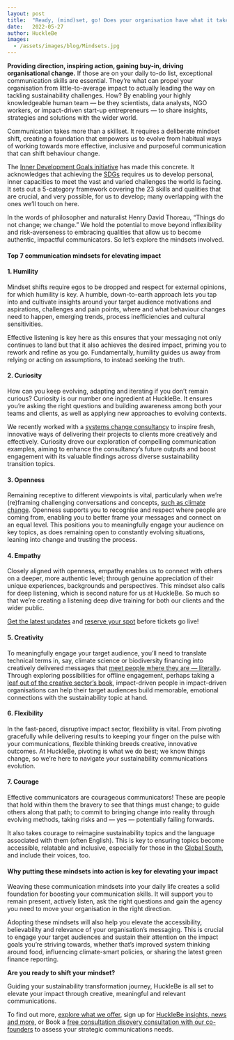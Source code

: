 ```yaml
---
layout: post
title:  "Ready, (mind)set, go! Does your organisation have what it takes to move to the next level of impact?"
date:   2022-05-27
author: HuckleBe
images:
  - /assets/images/blog/Mindsets.jpg
---
```

**Providing direction, inspiring action, gaining buy-in, driving organisational change.** If those are on your daily to-do list, exceptional communication skills are essential. They’re what can propel your organisation from little-to-average impact to actually leading the way on tackling sustainability challenges. How? By enabling your highly knowledgeable human team — be they scientists, data analysts, NGO workers, or impact-driven start-up entrepreneurs — to share insights, strategies and solutions with the wider world. 

Communication takes more than a skillset. It requires a deliberate mindset shift, creating a foundation that empowers us to evolve from habitual ways of working towards more effective, inclusive and purposeful communication that can shift behaviour change.

The [Inner Development Goals initiative](https://www.innerdevelopmentgoals.org/framework) has made this concrete. It acknowledges that achieving the [SDGs](https://www.undp.org/sustainable-development-goals) requires us to develop personal, inner capacities to meet the vast and varied challenges the world is facing. It sets out a 5-category framework covering the 23 skills and qualities that are crucial, and very possible, for us to develop; many overlapping with the ones we’ll touch on here. 

In the words of philosopher and naturalist Henry David Thoreau, “Things do not change; we change.” We hold the potential to move beyond inflexibility and risk-averseness to embracing qualities that allow us to become authentic, impactful communicators. So let’s explore the mindsets involved.

#### Top 7 communication mindsets for elevating impact

#### 1. Humility

Mindset shifts require egos to be dropped and respect for external opinions, for which humility is key. A humble, down-to-earth approach lets you tap into and cultivate insights around your target audience motivations and aspirations, challenges and pain points, where and what behaviour changes need to happen, emerging trends, process inefficiencies and cultural sensitivities.

Effective listening is key here as this ensures that your messaging not only continues to land but that it also achieves the desired impact, priming you to rework and refine as you go. Fundamentally, humility guides us away from relying or acting on assumptions, to instead seeking the truth.

#### 2. Curiosity 

How can you keep evolving, adapting and iterating if you don’t remain curious? Curiosity is our number one ingredient at HuckleBe. It ensures you’re asking the right questions and building awareness among both your teams and clients, as well as applying new approaches to evolving contexts. 

We recently worked with a [systems change consultancy](https://www.metabolic.nl/) to inspire fresh, innovative ways of delivering their projects to clients more creatively and effectively. Curiosity drove our exploration of compelling communication examples, aiming to enhance the consultancy’s future outputs and boost engagement with its valuable findings across diverse sustainability transition topics.  

#### 3. Openness

Remaining receptive to different viewpoints is vital, particularly when we’re (re)framing challenging conversations and concepts, [such as climate change](https://aicd.companydirectors.com.au/membership/company-director-magazine/2020-back-editions/april/climate-change-whats-your-mindset). Openness supports you to recognise and respect where people are coming from, enabling you to better frame your messages and connect on an equal level. This positions you to meaningfully engage your audience on key topics, as does remaining open to constantly evolving situations, leaning into change and trusting the process.

#### 4. Empathy

Closely aligned with openness, empathy enables us to connect with others on a deeper, more authentic level; through genuine appreciation of their unique experiences, backgrounds and perspectives. This mindset also calls for deep listening, which is second nature for us at HuckleBe. So much so that we’re creating a listening deep dive training for both our clients and the wider public. 

[Get the latest updates](https://landing.mailerlite.com/webforms/landing/m3x0u8) and [reserve your spot](hello@hucklebe.com) before tickets go live!

#### 5. Creativity

To meaningfully engage your target audience, you’ll need to translate technical terms in, say,  climate science or biodiversity financing into creatively delivered messages that [meet people where they are — literally](https://twitter.com/hellohucklebe/status/1521139774383403008?s=20&t=i2Z0Hnb1VdvXfJXQ02HJwg). Through exploring possibilities for offline engagement, perhaps taking a [leaf out of the creative sector’s book](https://www.artsy.net/article/artsy-editorial-10-artists-making-urgent-work-environment), impact-driven people in impact-driven organisations can help their target audiences build memorable, emotional connections with the sustainability topic at hand. 

#### 6. Flexibility

In the fast-paced, disruptive impact sector, flexibility is vital. From pivoting gracefully while delivering results to keeping your finger on the pulse with your communications, flexible thinking breeds creative, innovative outcomes. At HuckleBe, pivoting is what we do best; we know things change, so we’re here to navigate your sustainability communications evolution.

#### 7. Courage

Effective communicators are courageous communicators! These are people that hold within 
them the bravery to see that things must change; to guide others along that path; to commit to bringing change into reality through evolving methods, taking risks and — yes — potentially failing forwards. 

It also takes courage to reimagine sustainability topics and the language associated with them (often English). This is key to ensuring topics become accessible, relatable and inclusive, especially for those in the [Global South](https://www.connect4climate.org/initiative/diversifying-climate-knowledge-fight-against-parachute-science), and include their voices, too.

#### Why putting these mindsets into action is key for elevating your impact

Weaving these communication mindsets into your daily life creates a solid foundation for boosting your communication skills. It will support you to remain present, actively listen, ask the right questions and gain the agency you need to move your organisation in the right direction. 

Adopting these mindsets will also help you elevate the accessibility, believability and relevance of your organisation’s messaging. This is crucial to engage your target audiences and sustain their attention on the impact goals you’re striving towards, whether that’s improved system thinking around food, influencing climate-smart policies, or sharing the latest green finance reporting. 

**Are you ready to shift your mindset?**

Guiding your sustainability transformation journey, HuckleBe is all set to elevate your impact through creative, meaningful and relevant communications. 

To find out more, [explore what we offer](https://hucklebe.com/#services), sign up for [HuckleBe insights, news and more](https://landing.mailerlite.com/webforms/landing/m3x0u8), or Book a [free consultation disovery consultation with our co-founders](https://calendly.com/hellohucklebe) to assess your strategic communications needs. 

